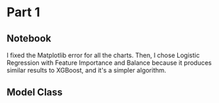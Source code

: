 # Part 1

## Notebook

  I fixed the Matplotlib error for all the charts. Then, I chose Logistic Regression with Feature Importance and Balance because it produces similar results to XGBoost, and it's a simpler algorithm.

## Model Class

    